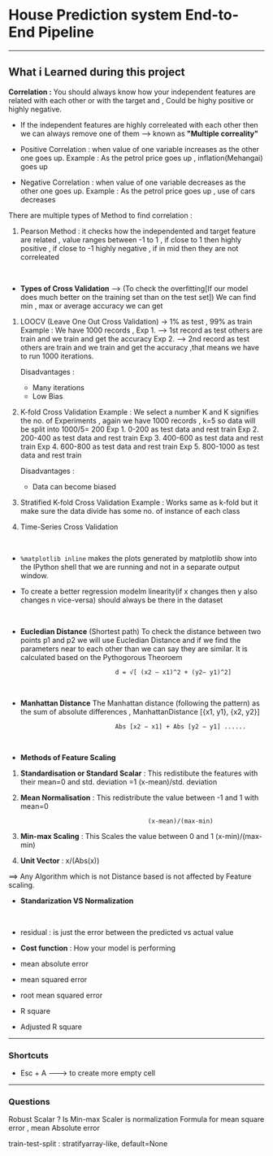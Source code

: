 # House Prediction system End-to-End Pipeline


---


## What i Learned during this project

**Correlation :** You should always know how your independent features are related with each other or with the target and  , Could be highy positive or highly negative.
        
* If the independent features are highly correleated with each other then we can always remove one of them --> known as **"Multiple correality"**

* Positive Correlation : when value of one variable increases as the other one goes up.
        Example : As the petrol price goes up , inflation(Mehangai) goes up

* Negative Correlation : when value of one variable decreases as the other one goes up.
        Example : As the petrol price goes up , use of cars decreases


There are multiple types of Method to find correlation :
1. Pearson Method : it checks how the independented and target feature are related , value ranges between -1 to 1 , if close to 1 then highly positive , if close to -1 highly negative , if in mid then they are not correleated

<br>

* **Types of Cross Validation**
--> (To check the overfitting[If our model does much better on the training set than on the test set]) We can find min , max or average accuracy we can get

1. LOOCV (Leave One Out Cross Validation) -> 1% as test , 99% as train
        Example : We have 1000 records , 
                Exp 1.  --> 1st record as test others are train and we train and get the accuracy
                Exp 2.  --> 2nd record as test others are train and we train and get the accuracy
        ,that means we have to run 1000 iterations.
    
    Disadvantages : 
    * Many iterations
    * Low Bias

2. K-fold Cross Validation
        Example : We select a number K and K signifies the no. of Experiments , again we have 1000 records , k=5 so data will be split into 1000/5= 200
                Exp 1. 0-200 as test data and rest train
                Exp 2. 200-400 as test data and rest train
                Exp 3. 400-600 as test data and rest train
                Exp 4. 600-800 as test data and rest train
                Exp 5. 800-1000 as test data and rest train
    
    Disadvantages :
    * Data can become biased

3. Stratified K-fold Cross Validation
        Example : Works same as k-fold but it make sure the data divide has some no. of instance of each class

4. Time-Series Cross Validation


<br>

* ```%matplotlib inline``` makes the plots generated by matplotlib show into the IPython shell that we are running and not in a separate output window.

* To create a better regression modelm linearity(if x changes then y also changes n vice-versa) should always be there in the dataset

<br>

* **Eucledian Distance**
(Shortest path) To check the distance between two points p1 and p2 we will use Eucledian Distance and if we find the parameters near to each other than we can say they are similar. It is calculated based on the Pythogorous Theoroem 

                                d = √[ (x2 – x1)^2 + (y2– y1)^2]

<br>

* **Manhattan Distance**
The Manhattan distance (following the pattern) as the sum of absolute differences , ManhattanDistance [{x1, y1}, {x2, y2}]

                                Abs [x2 − x1] + Abs [y2 − y1] ......

<br>

* **Methods of Feature Scaling**

1. **Standardisation or Standard Scalar** : This redistibute the features with their mean=0 and std. deviation =1 
                                          (x-mean)/std. deviation

2. **Mean Normalisation** : This redistribute the value between -1 and 1 with mean=0

                                          (x-mean)/(max-min)


3. **Min-max Scaling** : This Scales the value between 0 and 1
                                          (x-min)/(max-min)

4. **Unit Vector** :                    x/(Abs(x))

==> Any Algorithm which is not Distance based is not affected by Feature scaling.

* **Standarization VS Normalization**

<br>

* residual : is just the error between the predicted vs actual value


* **Cost function** :  How your model is performing

* mean absolute error
* mean squared error
* root mean squared error
* R square
* Adjusted R square
---

### Shortcuts

* Esc + A ---> to create more empty cell

---

### Questions

Robust Scalar ?
Is Min-max Scaler is normalization
Formula for mean square error , mean Absolute error


train-test-split : stratifyarray-like, default=None
